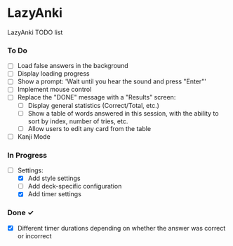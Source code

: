 # LazyAnki

LazyAnki TODO list

### To Do

- [ ] Load false answers in the background
- [ ] Display loading progress
- [ ] Show a prompt: 'Wait until you hear the sound and press "Enter"'
- [ ] Implement mouse control
- [ ] Replace the "DONE" message with a "Results" screen:
    - [ ] Display general statistics (Correct/Total, etc.)
    - [ ] Show a table of words answered in this session, with the ability to sort by index, number of tries, etc.
    - [ ] Allow users to edit any card from the table
- [ ] Kanji Mode

### In Progress

- [ ] Settings:
    - [x] Add style settings
    - [ ] Add deck-specific configuration
    - [x] Add timer settings

### Done ✓

- [x] Different timer durations depending on whether the answer was correct or incorrect

